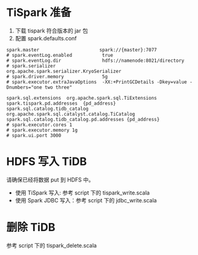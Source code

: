 # TiSpark 准备
1. 下载 tispark 符合版本的 jar 包
2. 配置 spark.defaults.conf
```
spark.master                      spark://{master}:7077
# spark.eventLog.enabled           true
# spark.eventLog.dir               hdfs://namenode:8021/directory
# spark.serializer                 org.apache.spark.serializer.KryoSerializer
# spark.driver.memory              5g
# spark.executor.extraJavaOptions  -XX:+PrintGCDetails -Dkey=value -Dnumbers="one two three"

spark.sql.extensions  org.apache.spark.sql.TiExtensions
spark.tispark.pd.addresses  {pd_address}
spark.sql.catalog.tidb_catalog org.apache.spark.sql.catalyst.catalog.TiCatalog
spark.sql.catalog.tidb_catalog.pd.addresses {pd_address}
# spark.executor.cores 1
# spark.executor.memory 1g
# spark.ui.port 3000
```

# HDFS 写入 TiDB
请确保已经将数据 put 到 HDFS 中。

- 使用 TiSpark 写入: 参考 script 下的 tispark_write.scala
- 使用 Spark JDBC 写入：参考 script 下的 jdbc_write.scala


# 删除 TiDB
参考 script 下的 tispark_delete.scala

